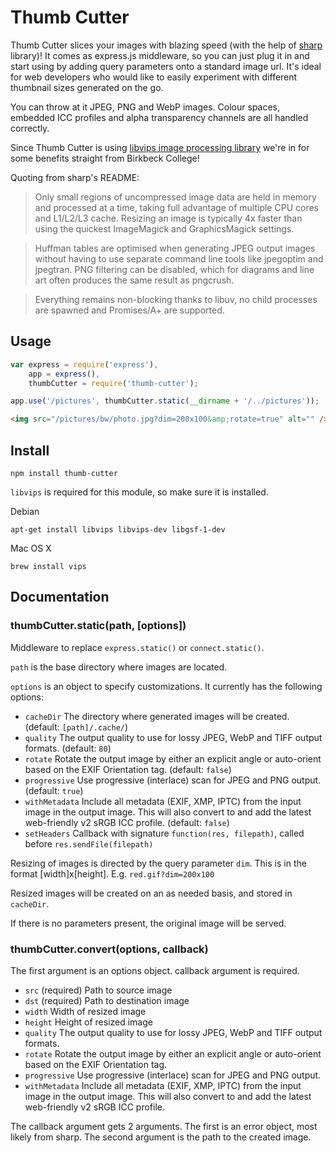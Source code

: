 # Thumb Cutter

Thumb Cutter slices your images with blazing speed (with the help of [sharp](https://github.com/lovell/sharp) library)! It comes as express.js middleware, so you can just plug it in and start using by adding query parameters onto a standard image url. It's ideal for web developers who would like to easily experiment with different thumbnail sizes generated on the go.

You can throw at it JPEG, PNG and WebP images. Colour spaces, embedded ICC profiles and alpha transparency channels are all handled correctly.

Since Thumb Cutter is using [libvips image processing library](https://github.com/jcupitt/libvips) we're in for some benefits straight from Birkbeck College!

Quoting from sharp's README:

> Only small regions of uncompressed image data are held in memory and processed at a time, taking full advantage of multiple CPU cores and L1/L2/L3 cache. Resizing an image is typically 4x faster than using the quickest ImageMagick and GraphicsMagick settings.

> Huffman tables are optimised when generating JPEG output images without having to use separate command line tools like jpegoptim and jpegtran. PNG filtering can be disabled, which for diagrams and line art often produces the same result as pngcrush.

> Everything remains non-blocking thanks to libuv, no child processes are spawned and Promises/A+ are supported.

## Usage

```js
var express = require('express'),
    app = express(),
    thumbCutter = require('thumb-cutter');

app.use('/pictures', thumbCutter.static(__dirname + '/../pictures'));
```

```html
<img src="/pictures/bw/photo.jpg?dim=200x100&amp;rotate=true" alt="" />
```

## Install

    npm install thumb-cutter

`libvips` is required for this module, so make sure it is installed.

Debian

    apt-get install libvips libvips-dev libgsf-1-dev

Mac OS X

    brew install vips

## Documentation

### thumbCutter.static(path, [options])

Middleware to replace `express.static()` or `connect.static()`.

`path` is the base directory where images are located.

`options` is an object to specify customizations. It currently has the following options:

* `cacheDir` The directory where generated images will be created. (default: `[path]/.cache/`)
* `quality` The output quality to use for lossy JPEG, WebP and TIFF output formats. (default: `80`)
* `rotate` Rotate the output image by either an explicit angle or auto-orient based on the EXIF Orientation tag. (default: `false`)
* `progressive` Use progressive (interlace) scan for JPEG and PNG output. (default: `true`)
* `withMetadata` Include all metadata (EXIF, XMP, IPTC) from the input image in the output image. This will also convert to and add the latest web-friendly v2 sRGB ICC profile. (default: `false`)
* `setHeaders` Callback with signature `function(res, filepath)`, called before `res.sendFile(filepath)`

Resizing of images is directed by the query parameter `dim`.  This is in the format [width]x[height]. E.g. `red.gif?dim=200x100`

Resized images will be created on an as needed basis, and stored in `cacheDir`.

If there is no parameters present, the original image will be served.

### thumbCutter.convert(options, callback)

The first argument is an options object. callback argument is required.

* `src` (required) Path to source image
* `dst` (required) Path to destination image
* `width` Width of resized image
* `height` Height of resized image
* `quality` The output quality to use for lossy JPEG, WebP and TIFF output formats.
* `rotate` Rotate the output image by either an explicit angle or auto-orient based on the EXIF Orientation tag.
* `progressive` Use progressive (interlace) scan for JPEG and PNG output.
* `withMetadata` Include all metadata (EXIF, XMP, IPTC) from the input image in the output image. This will also convert to and add the latest web-friendly v2 sRGB ICC profile.

The callback argument gets 2 arguments. The first is an error object, most likely from sharp. The second argument is the path to the created image.

